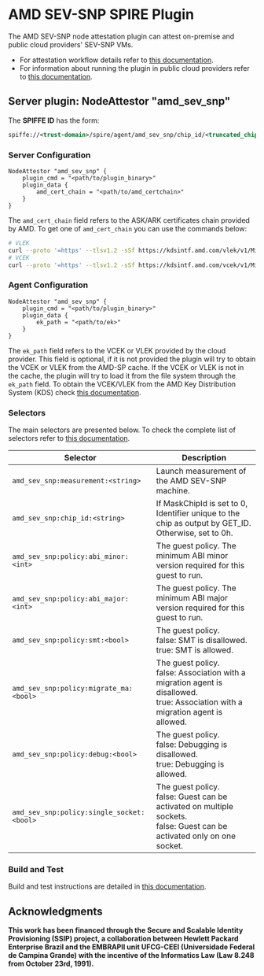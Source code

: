 # AMD SEV-SNP SPIRE Plugin

The AMD SEV-SNP node attestation plugin can attest on-premise and public cloud providers' SEV-SNP VMs. 

- For attestation workflow details refer to [this documentation](./docs/attestation.md).
- For information about running the plugin in public cloud providers refer to [this documentation](./docs/cloud-providers.md).

## Server plugin: NodeAttestor "amd_sev_snp"

The **SPIFFE ID** has the form:

```xml
spiffe://<trust-domain>/spire/agent/amd_sev_snp/chip_id/<truncated_chip_id>/measurement/<truncated_measurement>/report_id/<report_id>
```

### Server Configuration

```hcl
NodeAttestor "amd_sev_snp" {
    plugin_cmd = "<path/to/plugin_binary>"
    plugin_data {
        amd_cert_chain = "<path/to/amd_certchain>"
    }
}
```

The `amd_cert_chain` field refers to the ASK/ARK certificates chain provided by AMD.
To get one of `amd_cert_chain` you can use the commands below:

```bash
# VLEK
curl --proto '=https' --tlsv1.2 -sSf https://kdsintf.amd.com/vlek/v1/Milan/cert_chain -o cert_chain.pem
# VCEK
curl --proto '=https' --tlsv1.2 -sSf https://kdsintf.amd.com/vcek/v1/Milan/cert_chain -o cert_chain.pem
```

### Agent Configuration

```hcl
NodeAttestor "amd_sev_snp" {
    plugin_cmd = "<path/to/plugin_binary>"
    plugin_data {
        ek_path = "<path/to/ek>"
    }
}
```

The `ek_path` field refers to the VCEK or VLEK provided by the cloud provider. This field is optional, if it is not provided the plugin will try to obtain the VCEK or VLEK from the AMD-SP cache. If the VCEK or VLEK is not in the cache, the plugin will try to load it from the file system through the `ek_path` field. To obtain the VCEK/VLEK from the AMD Key Distribution System (KDS) check [this documentation](./docs/snpguest.md).

### Selectors

The main selectors are presented below. 
To check the complete list of selectors refer to [this documentation](./docs/selectors.md).

|Selector                                                           | Description                                                                              |
|-------------------------------------------------------------------|------------------------------------------------------------------------------------------|
| `amd_sev_snp:measurement:<string>`                                | Launch measurement of the AMD SEV-SNP machine. |
| `amd_sev_snp:chip_id:<string>`                             | If MaskChipId is set to 0, Identifier unique to the chip as output by GET_ID. Otherwise, set to 0h. |
| `amd_sev_snp:policy:abi_minor:<int>`                                | The guest policy. The minimum ABI minor version required for this guest to run.                                                               |
| `amd_sev_snp:policy:abi_major:<int>`                                | The guest policy. The minimum ABI major version required for this guest to run.                                                               |
| `amd_sev_snp:policy:smt:<bool>`                                | The guest policy. <br/> false: SMT is disallowed.<br/> true: SMT is allowed.                                                              |
| `amd_sev_snp:policy:migrate_ma:<bool>`                                | The guest policy. <br/> false: Association with a migration agent is disallowed. <br/> true: Association with a migration agent is allowed. |
| `amd_sev_snp:policy:debug:<bool>`                                | The guest policy. <br/> false: Debugging is disallowed. <br/> true: Debugging is allowed. |
| `amd_sev_snp:policy:single_socket:<bool>`                                | The guest policy. <br/> false: Guest can be activated on multiple sockets. <br/> false: Guest can be activated only on one socket. |

### Build and Test

Build and test instructions are detailed in [this documentation](./docs/build.md).

## Acknowledgments

**This work has been financed through the Secure and Scalable Identity Provisioning (SSIP) project, a collaboration between Hewlett Packard Enterprise Brazil and the EMBRAPII unit UFCG-CEEI (Universidade Federal de Campina Grande) with the incentive of the Informatics Law (Law 8.248 from October 23rd, 1991).**
